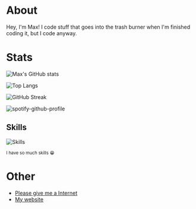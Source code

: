 # About
Hey, I'm Max! I code stuff that goes into the trash burner when I'm finished coding it, but I code anyway.
# Stats
![Max's GitHub stats](https://github-readme-stats.vercel.app/api?username=theycallhermax&show_icons=true&include_all_commits=true&theme=rose_pine)

![Top Langs](https://github-readme-stats.vercel.app/api/top-langs/?username=theycallhermax&langs_count=1000&layout=compact&theme=rose_pine)

![GitHub Streak](http://github-readme-streak-stats.herokuapp.com?user=theycallhermax)

![spotify-github-profile](https://spotify-github-profile.vercel.app/api/view?uid=cnob7qnaifs1bb3d1p5phrpg4&cover_image=true&theme=default&show_offline=false&background_color=121212&interchange=false&bar_color=53b14f&bar_color_cover=false)
## Skills
![Skills](https://skillicons.dev/icons?i=gtk,bootstrap,js,python,nodejs,html,vala,svelte,css,md,bash,ts,vue,vite,discord,cloudflare,linux,md,replit,twitter,vscode,cpp,mongodb,express,git,tailwind,mastodon,rust)

<sup>I have so much skills 😁</sup>
# Other
- [Please give me a Internet](https://internetometer.com/give/48831)
- [My website](https://max.is-probably.gay/)
